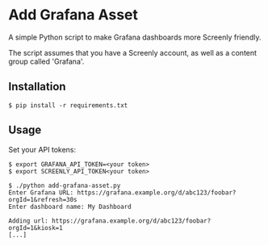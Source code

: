 # Add Grafana Asset

A simple Python script to make Grafana dashboards more Screenly friendly.

The script assumes that you have a Screenly account, as well as a content group called 'Grafana'.

## Installation

```console
$ pip install -r requirements.txt
```

## Usage

Set your API tokens:
```console
$ export GRAFANA_API_TOKEN=<your token>
$ export SCREENLY_API_TOKEN<your token>
```


```console
$ ./python add-grafana-asset.py
Enter Grafana URL: https://grafana.example.org/d/abc123/foobar?orgId=1&refresh=30s
Enter dashboard name: My Dashboard

Adding url: https://grafana.example.org/d/abc123/foobar?orgId=1&kiosk=1
[...]
```